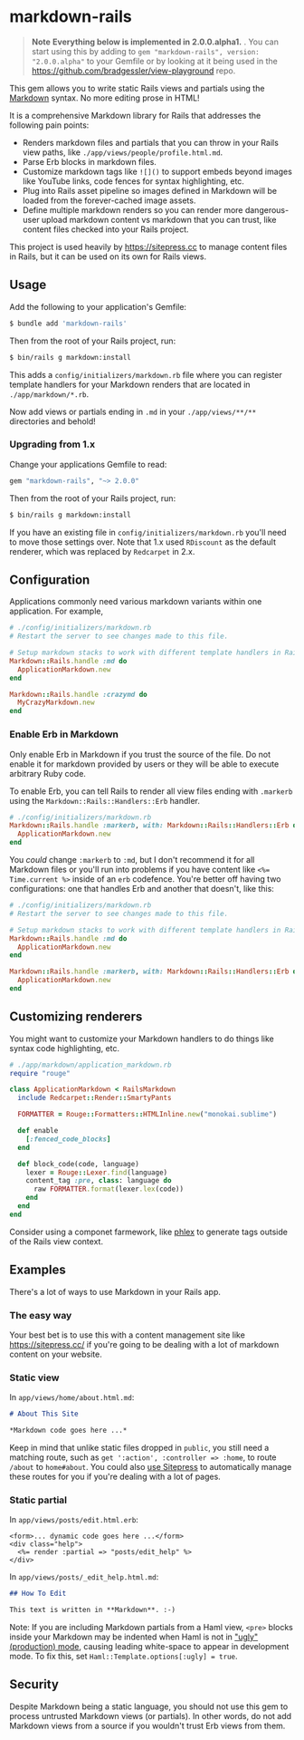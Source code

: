 # markdown-rails

> **Note**
> **Everything below is implemented in 2.0.0.alpha1.** . You can start using this by adding to `gem "markdown-rails", version: "2.0.0.alpha"` to your Gemfile or by looking at it being used in the https://github.com/bradgessler/view-playground repo.

This gem allows you to write static Rails views and partials using the [Markdown](http://daringfireball.net/projects/markdown/syntax) syntax. No more editing prose in HTML!

It is a comprehensive Markdown library for Rails that addresses the following pain points:

* Renders markdown files and partials that you can throw in your Rails view paths, like `./app/views/people/profile.html.md`.
* Parse Erb blocks in markdown files.
* Customize markdown tags like `![]()` to support embeds beyond images like YouTube links, code fences for syntax highlighting, etc.
* Plug into Rails asset pipeline so images defined in Markdown will be loaded from the forever-cached image assets.
* Define multiple markdown renders so you can render more dangerous-user upload markdown content vs markdown that you can trust, like content files checked into your Rails project.

This project is used heavily by https://sitepress.cc to manage content files in Rails, but it can be used on its own for Rails views.

## Usage

Add the following to your application's Gemfile:

```sh
$ bundle add 'markdown-rails'
```

Then from the root of your Rails project, run:

```sh
$ bin/rails g markdown:install
```

This adds a `config/initializers/markdown.rb` file where you can register template handlers for your Markdown renders that are located in `./app/markdown/*.rb`.

Now add views or partials ending in `.md` in your `./app/views/**/**` directories and behold!

### Upgrading from 1.x

Change your applications Gemfile to read:

```ruby
gem "markdown-rails", "~> 2.0.0"
```

Then from the root of your Rails project, run:

```sh
$ bin/rails g markdown:install
```

If you have an existing file in `config/initializers/markdown.rb` you'll need to move those settings over. Note that 1.x used `RDiscount` as the default renderer, which was replaced by `Redcarpet` in 2.x.

## Configuration

Applications commonly need various markdown variants within one application. For example,

```ruby
# ./config/initializers/markdown.rb
# Restart the server to see changes made to this file.

# Setup markdown stacks to work with different template handlers in Rails.
Markdown::Rails.handle :md do
  ApplicationMarkdown.new
end

Markdown::Rails.handle :crazymd do
  MyCrazyMarkdown.new
end
```

### Enable Erb in Markdown

Only enable Erb in Markdown if you trust the source of the file. Do not enable it for markdown provided by users or they will be able to execute arbitrary Ruby code.

To enable Erb, you can tell Rails to render all view files ending with `.markerb` using the `Markdown::Rails::Handlers::Erb` handler.

```ruby
# ./config/initializers/markdown.rb
Markdown::Rails.handle :markerb, with: Markdown::Rails::Handlers::Erb do
  ApplicationMarkdown.new
end
```

You *could* change `:markerb` to `:md`, but I don't recommend it for all Markdown files or you'll run into problems if you have content like `<%= Time.current %>` inside of an `erb` codefence. You're better off having two configurations: one that handles Erb and another that doesn't, like this:

```ruby
# ./config/initializers/markdown.rb
# Restart the server to see changes made to this file.

# Setup markdown stacks to work with different template handlers in Rails.
Markdown::Rails.handle :md do
  ApplicationMarkdown.new
end

Markdown::Rails.handle :markerb, with: Markdown::Rails::Handlers::Erb do
  ApplicationMarkdown.new
end
```

## Customizing renderers

You might want to customize your Markdown handlers to do things like syntax code highlighting, etc.

```ruby
# ./app/markdown/application_markdown.rb
require "rouge"

class ApplicationMarkdown < RailsMarkdown
  include Redcarpet::Render::SmartyPants

  FORMATTER = Rouge::Formatters::HTMLInline.new("monokai.sublime")

  def enable
    [:fenced_code_blocks]
  end

  def block_code(code, language)
    lexer = Rouge::Lexer.find(language)
    content_tag :pre, class: language do
      raw FORMATTER.format(lexer.lex(code))
    end
  end
end
```

Consider using a componet farmework, like [phlex](https://www.phlex.fun) to generate tags outside of the Rails view context.

## Examples

There's a lot of ways to use Markdown in your Rails app.

### The easy way

Your best bet is to use this with a content management site like https://sitepress.cc/ if you're going to be dealing with a lot of markdown content on your website.

### Static view

In `app/views/home/about.html.md`:

```markdown
# About This Site

*Markdown code goes here ...*
```

Keep in mind that unlike static files dropped in `public`, you still need a matching route, such as `get ':action', :controller => :home`, to route `/about` to `home#about`. You could also [use Sitepress](https://sitepress.cc) to automatically manage these routes for you if you're dealing with a lot of pages.

### Static partial

In `app/views/posts/edit.html.erb`:

```erb
<form>... dynamic code goes here ...</form>
<div class="help">
  <%= render :partial => "posts/edit_help" %>
</div>
```

In `app/views/posts/_edit_help.html.md`:

```markdown
## How To Edit

This text is written in **Markdown**. :-)
```

Note: If you are including Markdown partials from a Haml view, `<pre>` blocks inside your Markdown may be indented when Haml is not in ["ugly" (production) mode](http://haml-lang.com/docs/yardoc/file.HAML_REFERENCE.html#ugly-option), causing leading white-space to appear in development mode. To fix this, set `Haml::Template.options[:ugly] = true`.

## Security

Despite Markdown being a static language, you should not use this gem to process untrusted Markdown views (or partials). In other words, do not add Markdown views from a source if you wouldn't trust Erb views from them.
